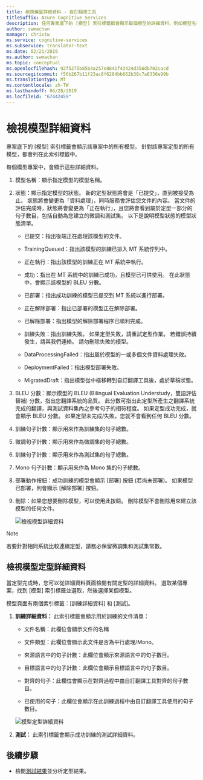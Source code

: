```yaml
---
title: 檢視模型詳細資料 - 自訂翻譯工具
titleSuffix: Azure Cognitive Services
description: 任何專案底下的 [模型] 索引標籤都會顯示每個模型的詳細資料，例如模型名稱、模型狀態、BLEU 分數、定型、微調、測試句子計數。
author: swmachan
manager: christw
ms.service: cognitive-services
ms.subservice: translator-text
ms.date: 02/21/2019
ms.author: swmachan
ms.topic: conceptual
ms.openlocfilehash: 92f5275b85b4a257e8841f43424d356db702cacd
ms.sourcegitcommit: f56b267b11f23ac8f6284bb662b38c7a8336e99b
ms.translationtype: MT
ms.contentlocale: zh-TW
ms.lasthandoff: 06/28/2019
ms.locfileid: "67442459"
---
```

# <a name="view-model-details"></a>檢視模型詳細資料

專案底下的 [模型] 索引標籤會顯示該專案中的所有模型。 針對該專案定型的所有模型，都會列在此索引標籤中。

每個模型專案中，會顯示這些詳細資料。

1.  模型名稱：顯示指定模型的模型名稱。

2.  狀態：顯示指定模型的狀態。 新的定型狀態將會是「已提交」，直到被接受為止。 狀態將會變更為「資料處理」，同時服務會評估您文件的內容。 當文件的評估完成時，狀態將會變更為「正在執行」，且您將會看到屬於定型一部分的句子數目，包括自動為您建立的微調和測試集。 以下是說明模型狀態的模型狀態清單。

    -  已提交：指出後端正在處理該模型的文件。

    -  TrainingQueued：指出該模型的訓練已排入 MT 系統佇列中。

    -  正在執行：指出該模型的訓練正在 MT 系統中執行。

    -  成功：指出在 MT 系統中的訓練已成功，且模型已可供使用。 在此狀態中，會顯示該模型的 BLEU 分數。

    -  已部署：指出成功訓練的模型已提交到 MT 系統以進行部署。

    -  正在解除部署：指出已部署的模型正在解除部署。

    -  已解除部署：指出模型的解除部署程序已順利完成。

    -  訓練失敗：指出訓練失敗。 如果定型失敗，請重試定型作業。 若錯誤持續發生，請與我們連絡。 請勿刪除失敗的模型。

    - DataProcessingFailed：指出屬於模型的一或多個文件資料處理失敗。

    - DeploymentFailed：指出模型部署失敗。

    - MigratedDraft：指出模型從中樞移轉到自訂翻譯工具後，處於草稿狀態。

4.  BLEU 分數：顯示模型的 BLEU (Bilingual Evaluation Understudy，雙語評估替補) 分數，指出您翻譯系統的品質。 此分數可指出此定型所產生之翻譯系統完成的翻譯，與測試資料集內之參考句子的相符程度。 如果定型成功完成，就會顯示 BLEU 分數。 如果定型未完成/失敗，您就不會看到任何 BLEU 分數。

5.  訓練句子計數：顯示用來作為訓練集的句子總數。

6.  微調句子計數：顯示用來作為微調集的句子總數。

7.  訓練句子計數：顯示用來作為測試集的句子總數。

8.  Mono 句子計數：顯示用來作為 Mono 集的句子總數。

9.  部署動作按鈕：成功訓練的模型會顯示 [部署] 按鈕 (若尚未部署)。 如果模型已部署，則會顯示 [解除部署] 按鈕。

10. 刪除：如果您想要刪除模型，可以使用此按鈕。 刪除模型不會刪除用來建立該模型的任何文件。

    ![檢視模型詳細資料](media/how-to/how-to-view-model-details.png)

>[!Note]
>若要針對相同系統比較連續定型，請務必保留微調集和測試集常數。

## <a name="view-model-training-details"></a>檢視模型定型詳細資料

當定型完成時，您可以從詳細資料頁面檢閱有關定型的詳細資料。 選取某個專案，找到 [模型] 索引標籤並選取，然後選擇某個模型。

模型頁面有兩個索引標籤：[訓練詳細資料] 和 [測試]。

1.  **訓練詳細資料：** 此索引標籤會顯示用於訓練的文件清單：

    -  文件名稱：此欄位會顯示文件的名稱

    -  文件類型：此欄位會顯示此文件是否為平行處理/Mono。

    -  來源語言中的句子計數：此欄位會顯示來源語言中的句子數目。

    -  目標語言中的句子計數：此欄位會顯示目標語言中的句子數目。

    -  對齊的句子：此欄位會顯示在對齊過程中由自訂翻譯工具對齊的句子數目。

    -  已使用的句子：此欄位會顯示在此訓練過程中由自訂翻譯工具使用的句子數目。

    ![模型定型詳細資料](media/how-to/how-to-model-training-details.png)

2.  **測試：** 此索引標籤會顯示成功訓練的測試詳細資料。

## <a name="next-steps"></a>後續步驟

- 檢閱[測試結果](how-to-view-system-test-results.md)並分析定型結果。
